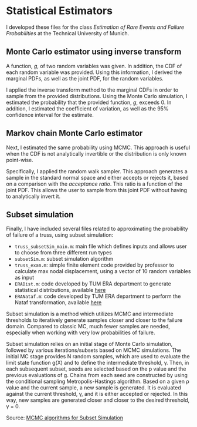# Statistical Estimators
I developed these files for the class *Estimation of Rare Events and Failure Probabilities* at the Technical University of Munich.

## Monte Carlo estimator using inverse transform
A function, *g*, of two random variables was given. In addition, the CDF of each random variable was provided. Using this information, I derived the marginal PDFs, as well as the 
joint PDF, for the random variables.

I applied the inverse transform method to the marginal CDFs in order to sample from the provided distributions. Using the Monte Carlo simulation, I estimated the probability 
that the provided function, *g*, exceeds 0. In addition, I estimated the coefficient of variation, as well as the 95% confidence interval for the estimate.

## Markov chain Monte Carlo estimator
Next, I estimated the same probability using MCMC. This approach is useful when the CDF is not analytically invertible or the distribution is only known point-wise. 

Specifically, I applied the random walk sampler. This approach generates a sample in the standard normal space and either accepts or rejects it, based on a comparison 
with the *acceptance ratio*. This ratio is a function of the joint PDF. This allows the user to sample from this joint PDF without having to analytically invert it.

## Subset simulation
Finally, I have included several files related to approximating the probability of failure of a truss, using subset simulation:
- `truss_subsetSim_main.m`: main file which defines inputs and allows user to choose from three different run types
- `subsetSim.m`: subset simulation algorithm
- `truss_exam.m`: simple finite element code provided by professor to calculate max nodal displacement, using a vector of 10 random variables as input
- `ERADist.m`: code developed by TUM ERA department to generate statistical distributions, available [here](https://www.bgu.tum.de/era/software/eradist/)
- `ERANataf.m`: code developed by TUM ERA department to perform the Nataf transformation, available [here](https://www.bgu.tum.de/era/software/eradist/)

Subset simulation is a method which utilizes MCMC and intermediate thresholds to iteratively generate samples closer and closer to the failure domain. Compared to classic MC, much 
fewer samples are needed, especially when working with very low probabilities of failure. 

Subset simulation relies on an initial stage of Monte Carlo simulation, followed by various iterations/subsets based on MCMC simulations. The initial MC stage provides N 
random samples, which are used to evaluate the limit state function g(X) and to define the intermediate threshold, γ. Then, in each subsequent subset, seeds are selected 
based on the p value and the previous evaluations of g. Chains from each seed are constructed by using the conditional sampling Metropolis-Hastings algorithm. 
Based on a given ρ value and the current sample, a new sample is generated. It is evaluated against the current threshold, γ, and it is either accepted or rejected. 
In this way, new samples are generated closer and closer to the desired threshold, γ = 0.

Source: [MCMC algorithms for Subset Simulation](https://mediatum.ub.tum.de/doc/1276581/1276581.pdf)
